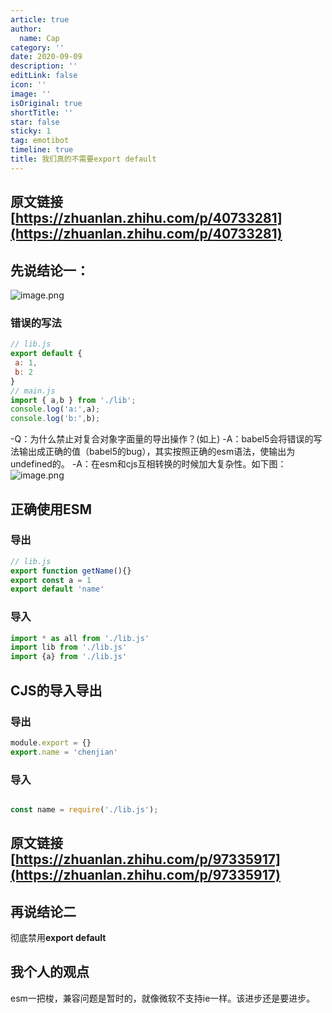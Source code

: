 ```yaml
---
article: true
author:
  name: Cap
category: ''
date: 2020-09-09
description: ''
editLink: false
icon: ''
image: ''
isOriginal: true
shortTitle: ''
star: false
sticky: 1
tag: emotibot
timeline: true
title: 我们真的不需要export default
---
```



## 原文链接[https://zhuanlan.zhihu.com/p/40733281](https://zhuanlan.zhihu.com/p/40733281)

## 先说结论一：

![image.png](https://cdn.nlark.com/yuque/0/2020/png/297368/1599660141441-fc985d64-f14d-43ec-be78-211492428e1b.png#align=left&display=inline&height=231&margin=%5Bobject%20Object%5D&name=image.png&originHeight=462&originWidth=1426&size=79607&status=done&style=none&width=713)

### 错误的写法

```javascript
// lib.js
export default { 
 a: 1,
 b: 2
}
// main.js
import { a,b } from './lib';
console.log('a:',a);
console.log('b:',b);
```

-Q：为什么禁止对复合对象字面量的导出操作？(如上)
-A：babel5会将错误的写法输出成正确的值（babel5的bug），其实按照正确的esm语法，使输出为undefined的。
-A：在esm和cjs互相转换的时候加大复杂性。如下图：
![image.png](https://cdn.nlark.com/yuque/0/2020/png/297368/1599660867222-47c57e86-4a29-45e5-8f12-5f1f7dc0486c.png#align=left&display=inline&height=314&margin=%5Bobject%20Object%5D&name=image.png&originHeight=628&originWidth=1420&size=114520&status=done&style=none&width=710)

## 正确使用ESM

### 导出

```javascript
// lib.js
export function getName(){}
export const a = 1
export default 'name'

```

### 导入

```javascript
import * as all from './lib.js'
import lib from './lib.js'
import {a} from './lib.js'
```

## CJS的导入导出

### 导出

```javascript
module.export = {}
export.name = 'chenjian'
```

### 导入

```javascript

const name = require('./lib.js');
```

## 原文链接[https://zhuanlan.zhihu.com/p/97335917](https://zhuanlan.zhihu.com/p/97335917)

## 再说结论二

彻底禁用**export default**

## 我个人的观点

esm一把梭，兼容问题是暂时的，就像微软不支持ie一样。该进步还是要进步。
